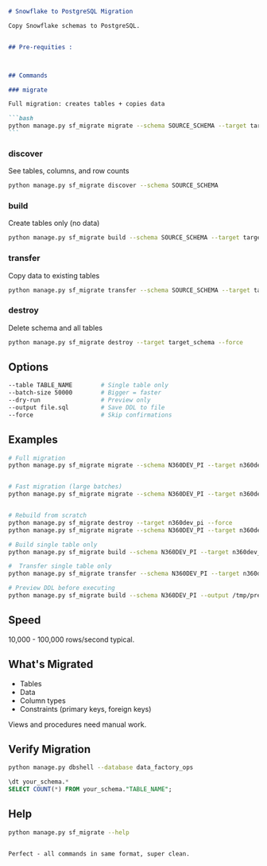 ````markdown
# Snowflake to PostgreSQL Migration

Copy Snowflake schemas to PostgreSQL.


## Pre-requities :



## Commands

### migrate

Full migration: creates tables + copies data

```bash
python manage.py sf_migrate migrate --schema SOURCE_SCHEMA --target target_schema
```
````

### discover

See tables, columns, and row counts

```bash
python manage.py sf_migrate discover --schema SOURCE_SCHEMA
```

### build

Create tables only (no data)

```bash
python manage.py sf_migrate build --schema SOURCE_SCHEMA --target target_schema
```

### transfer

Copy data to existing tables

```bash
python manage.py sf_migrate transfer --schema SOURCE_SCHEMA --target target_schema
```

### destroy

Delete schema and all tables

```bash
python manage.py sf_migrate destroy --target target_schema --force
```

## Options

```bash
--table TABLE_NAME        # Single table only
--batch-size 50000        # Bigger = faster
--dry-run                 # Preview only
--output file.sql         # Save DDL to file
--force                   # Skip confirmations
```

## Examples

```bash
# Full migration
python manage.py sf_migrate migrate --schema N360DEV_PI --target n360dev_pi


# Fast migration (large batches)
python manage.py sf_migrate migrate --schema N360DEV_PI --target n360dev_pi --batch-size 100000


# Rebuild from scratch
python manage.py sf_migrate destroy --target n360dev_pi --force
python manage.py sf_migrate migrate --schema N360DEV_PI --target n360dev_pi

# Build single table only
python manage.py sf_migrate build --schema N360DEV_PI --target n360dev_pi --table CUSTOMERS

#  Transfer single table only
python manage.py sf_migrate transfer --schema N360DEV_PI --target n360dev_pi --table CUSTOMERS

# Preview DDL before executing
python manage.py sf_migrate build --schema N360DEV_PI --output /tmp/preview.sql


```

## Speed

10,000 - 100,000 rows/second typical.

## What's Migrated

- Tables
- Data
- Column types
- Constraints (primary keys, foreign keys)

Views and procedures need manual work.

## Verify Migration

```bash
python manage.py dbshell --database data_factory_ops
```

```sql
\dt your_schema.*
SELECT COUNT(*) FROM your_schema."TABLE_NAME";
```

## Help

```bash
python manage.py sf_migrate --help
```

```

Perfect - all commands in same format, super clean.
```

```

```
